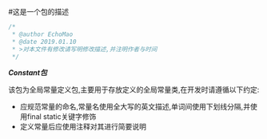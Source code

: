 #这是一个包的描述

```java
/* 
 * @author EchoMao
 * @date 2019.01.10
 * >对本文件有修改请写明修改描述,并注明作者与时间
 */
```

***Constant包***

该包为全局常量定义包,主要用于存放定义的全局常量类,在开发时请遵循以下约定:

- 应规范常量的命名,常量名使用全大写的英文描述,单词间使用下划线分隔,并使用final static关键字修饰
- 定义常量后应使用注释对其进行简要说明